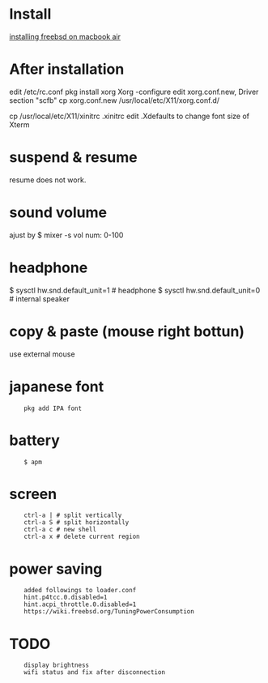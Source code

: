 Install
===
[installing freebsd on macbook air](https://qiita.com/ShinyaEsu/items/7e020942952bb9259769)

After installation
===
  edit /etc/rc.conf
  pkg install xorg
  Xorg -configure
    edit xorg.conf.new, Driver section "scfb"
    cp xorg.conf.new /usr/local/etc/X11/xorg.conf.d/
        
  cp /usr/local/etc/X11/xinitrc .xinitrc
  edit .Xdefaults to change font size of Xterm

suspend & resume
===
  resume does not work.

sound volume 
===
  ajust by 
        $ mixer -s vol <num>
                num: 0-100

headphone
===
  $ sysctl hw.snd.default_unit=1 # headphone
        $ sysctl hw.snd.default_unit=0 # internal speaker

copy & paste (mouse right bottun) 
===
  use external mouse

japanese font
===
        pkg add IPA font

battery
===
        $ apm 

screen
===
        ctrl-a | # split vertically 
        ctrl-a S # split horizontally 
        ctrl-a c # new shell
        ctrl-a x # delete current region

power saving
===
        added followings to loader.conf
        hint.p4tcc.0.disabled=1
        hint.acpi_throttle.0.disabled=1
        https://wiki.freebsd.org/TuningPowerConsumption

TODO
===
        display brightness
        wifi status and fix after disconnection

